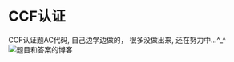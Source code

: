 # CCF认证  
CCF认证题AC代码, 自己边学边做的， 很多没做出来, 还在努力中...^_^  
![题目和答案的博客](http://moilk.org/blog/category/#CCF)  